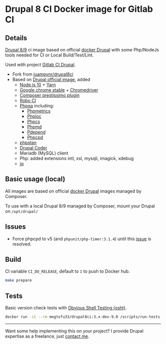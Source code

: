# Drupal 8 CI Docker image for Gitlab CI

## Details

[Drupal 8/9](https://www.drupal.org/8) ci image based on official [docker Drupal](https://github.com/docker-library/drupal)
with some Php/NodeJs tools needed for CI or Local Build/Test/Lint.

Used with project [Gitlab CI Drupal](https://gitlab.com/mog33/gitlab-ci-drupal).

* Fork from [juampynr/drupal8ci](https://hub.docker.com/r/juampynr/drupal8ci/~/dockerfile/)
* Based on [Drupal official image](https://github.com/docker-library/drupal), added
  * [Node.js 10](https://nodejs.org/en/) + [Yarn](https://yarnpkg.com)
  * [Google chrome stable](https://dl.google.com/linux/chrome/deb/)  + [Chromedriver](http://chromedriver.chromium.org)
  * [Composer prestissimo plugin](https://github.com/hirak/prestissimo)
  * [Robo CI](http://robo.li)
  * [Phpqa](https://github.com/EdgedesignCZ/phpqa) including:
    * [Phpmetrics](https://www.phpmetrics.org)
    * [Phploc](https://github.com/sebastianbergmann/phploc)
    * [Phpcs](https://github.com/squizlabs/PHP_CodeSniffer)
    * [Phpmd](https://phpmd.org)
    * [Pdepend](https://pdepend.org)
    * [Phpcpd](https://github.com/sebastianbergmann/phpcpd)
  * [phpstan](https://github.com/phpstan/phpstan)
  * [Drupal Coder](https://www.drupal.org/project/coder)
  * Mariadb (MySQL) client
  * Php: added extensions intl, xsl, mysqli, imagick, xdebug
  * [jq](https://stedolan.github.io/jq/)

## Basic usage (local)

All images are based on official [docker Drupal](https://github.com/docker-library) images managed by Composer.

To use with a local Drupal 8/9 managed by Composer, mount your Drupal on `/opt/drupal/`

## Issues

* Force phpcpd to v5 (and `phpunit/php-timer:3.1.4`) until this [issue](https://github.com/EdgedesignCZ/phpqa/pull/209) is resolved.

## Build

CI variable `CI_DO_RELEASE`, default to `1` to push to Docker hub.

```bash
make prepare
```

## Tests

Basic version check tests with [Obvious Shell Testing (osht)](https://github.com/coryb/osht).

```bash
docker run -it --rm mogtofu33/drupal8ci:3.x-dev-9.0 /scripts/run-tests.sh report
```

----
Want some help implementing this on your project? I provide Drupal expertise as a freelance, just [contact me](https://developpeur-drupal.com/en).
